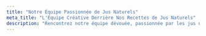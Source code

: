 ```yaml
---
title: "Notre Équipe Passionnée de Jus Naturels"
meta_title: "L'Équipe Créative Derrière Nos Recettes de Jus Naturels"
description: "Rencontrez notre équipe dévouée, passionnée par les jus naturels. Nous partageons notre enthousiasme à travers des recettes originales, des astuces pratiques et notre amour pour les fruits et légumes frais."
---
```

